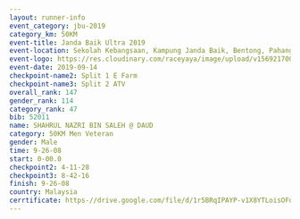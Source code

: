 ```yaml
---
layout: runner-info 
event_category: jbu-2019 
category_km: 50KM 
event-title: Janda Baik Ultra 2019  
event-location: Sekolah Kebangsaan, Kampung Janda Baik, Bentong, Pahang, Malaysia 
event-logo: https://res.cloudinary.com/raceyaya/image/upload/v1569217009/logo/janda-baik_vch1pc.jpg 
event-date: 2019-09-14 
checkpoint-name2: Split 1 E Farm 
checkpoint-name3: Split 2 ATV 
overall_rank: 147
gender_rank: 114
category_rank: 47
bib: 52011
name: SHAHRUL NAZRI BIN SALEH @ DAUD
category: 50KM Men Veteran
gender: Male
time: 9-26-08
start: 0-00.0
checkpoint2: 4-11-28
checkpoint3: 8-42-16
finish: 9-26-08
country: Malaysia
cerrtificate: https-//drive.google.com/file/d/1r5BRqIPAYP-v1X8YTLoisOFqM4lQje3p/view?usp=sharing
---
```


